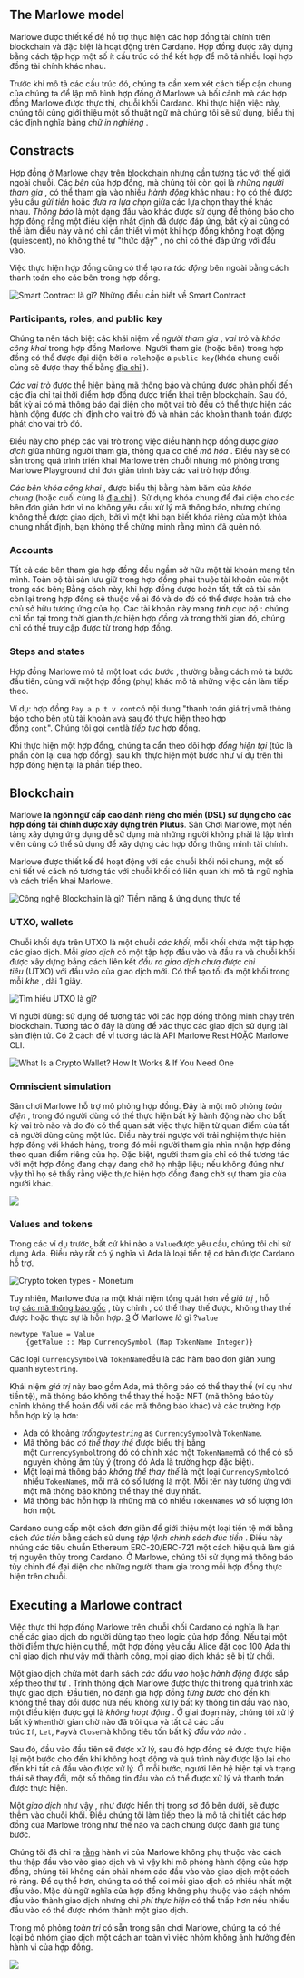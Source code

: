 ## The Marlowe model

Marlowe được thiết kế để hỗ trợ thực hiện các hợp đồng tài chính trên blockchain và đặc biệt là hoạt động trên Cardano. Hợp đồng được xây dựng bằng cách tập hợp một số ít cấu trúc có thể kết hợp để mô tả nhiều loại hợp đồng tài chính khác nhau.

Trước khi mô tả các cấu trúc đó, chúng ta cần xem xét cách tiếp cận chung của chúng ta để lập mô hình hợp đồng ở Marlowe và bối cảnh mà các hợp đồng Marlowe được thực thi, chuỗi khối Cardano. Khi thực hiện việc này, chúng tôi cũng giới thiệu một số thuật ngữ mà chúng tôi sẽ sử dụng, biểu thị các định nghĩa bằng *chữ in nghiêng* .



## **Constracts**

Hợp đồng ở Marlowe chạy trên blockchain nhưng cần tương tác với thế giới ngoài chuỗi. Các *bên* của hợp đồng, mà chúng tôi còn gọi là *những người tham gia* , có thể tham gia vào nhiều *hành động* khác nhau : họ có thể được yêu cầu *gửi tiền* hoặc *đưa ra lựa chọn* giữa các lựa chọn thay thế khác nhau. *Thông báo* là một dạng đầu vào khác được sử dụng để thông báo cho hợp đồng rằng một điều kiện nhất định đã được đáp ứng, bất kỳ ai cũng có thể làm điều này và nó chỉ cần thiết vì một khi hợp đồng không hoạt động (quiescent), nó không thể tự "thức dậy" , nó chỉ có thể đáp ứng với đầu vào. 

Việc thực hiện hợp đồng cũng có thể tạo ra *tác động* bên ngoài bằng cách thanh toán cho các bên trong hợp đồng.

![Smart Contract là gì? Những điều cần biết về Smart Contract](https://statics.cdn.200lab.io/2022/05/smart-contract-la-gi-1633686064389.jpg)

### **Participants, roles, and public key**

Chúng ta nên tách biệt các khái niệm về *người tham gia* , *vai trò* và *khóa công khai* trong hợp đồng Marlowe. Người tham gia (hoặc bên) trong hợp đồng có thể được đại diện bởi a `role`hoặc a `public key`(khóa chung cuối cùng sẽ được thay thế bằng [địa chỉ](https://docs.cardano.org/learn/cardano-addresses) ).

*Các vai trò* được thể hiện bằng mã thông báo và chúng được phân phối đến các địa chỉ tại thời điểm hợp đồng được triển khai trên blockchain. Sau đó, bất kỳ ai có mã thông báo đại diện cho một vai trò đều có thể thực hiện các hành động được chỉ định cho vai trò đó và nhận các khoản thanh toán được phát cho vai trò đó.

Điều này cho phép các vai trò trong việc điều hành hợp đồng được *giao dịch* giữa những người tham gia, thông qua cơ chế *mã hóa* . Điều này sẽ có sẵn trong quá trình triển khai Marlowe trên chuỗi nhưng mô phỏng trong Marlowe Playground chỉ đơn giản trình bày các vai trò hợp đồng.

*Các bên khóa công khai* , được biểu thị bằng hàm băm của *khóa chung* (hoặc cuối cùng là [địa chỉ](https://docs.cardano.org/learn/cardano-addresses) ). Sử dụng khóa chung để đại diện cho các bên đơn giản hơn vì nó không yêu cầu xử lý mã thông báo, nhưng chúng không thể được giao dịch, bởi vì một khi bạn biết khóa riêng của một khóa chung nhất định, bạn không thể chứng minh rằng mình đã quên nó.

### Accounts

Tất cả các bên tham gia hợp đồng đều ngầm sở hữu một tài khoản mang tên mình. Toàn bộ tài sản lưu giữ trong hợp đồng phải thuộc tài khoản của một trong các bên; Bằng cách này, khi hợp đồng được hoàn tất, tất cả tài sản còn lại trong hợp đồng sẽ thuộc về ai đó và do đó có thể được hoàn trả cho chủ sở hữu tương ứng của họ. Các tài khoản này mang *tính cục bộ* : chúng chỉ tồn tại trong thời gian thực hiện hợp đồng và trong thời gian đó, chúng chỉ có thể truy cập được từ trong hợp đồng.

### Steps and states

Hợp đồng Marlowe mô tả một loạt *các bước* , thường bằng cách mô tả bước đầu tiên, cùng với một hợp đồng (phụ) khác mô tả những việc cần làm tiếp theo.

Ví dụ: hợp đồng `Pay a p t v cont`có nội dung "thanh toán giá trị `v`mã thông báo `t`cho bên `p`từ tài khoản `a`và sau đó thực hiện theo hợp đồng `cont`". Chúng tôi gọi `cont`là *tiếp tục* hợp đồng.

Khi thực hiện một hợp đồng, chúng ta cần theo dõi hợp *đồng hiện tại* (tức là phần còn lại của hợp đồng): sau khi thực hiện một bước như ví dụ trên thì hợp đồng hiện tại là phần tiếp theo.

## **Blockchain**

Marlowe **là ngôn ngữ cấp cao dành riêng cho miền (DSL) sử dụng cho các hợp đồng tài chính được xây dựng trên Plutus**. Sân Chơi Marlowe, một nền tảng xây dựng ứng dụng dễ sử dụng mà những người không phải là lập trình viên cũng có thể sử dụng để xây dựng các hợp đồng thông minh tài chính.

Marlowe được thiết kế để hoạt động với các chuỗi khối nói chung, một số chi tiết về cách nó tương tác với chuỗi khối có liên quan khi mô tả ngữ nghĩa và cách triển khai Marlowe.

![Công nghệ Blockchain là gì? Tiềm năng & ứng dụng thực tế](https://topdev.vn/blog/wp-content/uploads/2023/02/cong-nghe-blockchain-scaled.jpg)

### UTXO, wallets

Chuỗi khối dựa trên UTXO là một chuỗi *các khối*, mỗi khối chứa một tập hợp các giao dịch. Mỗi *giao dịch* có một tập hợp đầu vào và đầu ra và chuỗi khối được xây dựng bằng cách liên kết *đầu ra giao dịch chưa được chi tiêu* (UTXO) với đầu vào của giao dịch mới. Có thể tạo tối đa một khối trong mỗi *khe* , dài 1 giây.

![Tìm hiểu UTXO là gì?](https://www.fiahub.com/blog/wp-content/uploads/2022/03/a1-8.jpg)

Ví người dùng: sử dụng để tương tác với các hợp đồng thông minh chạy trên blockchain. Tương tác ở đây là dùng để xác thực các giao dịch sử dụng tài sản điện tử. Có 2 cách để ví tương tác là API Marlowe Rest HOẶC Marlowe CLI.

![What Is a Crypto Wallet? How It Works & If You Need One](https://i.insider.com/615b59b4b414c1001863adcb?width=1136&format=jpeg)

### Omniscient simulation

Sân chơi Marlowe hỗ trợ mô phỏng hợp đồng. Đây là một mô phỏng *toàn diện* , trong đó người dùng có thể thực hiện bất kỳ hành động nào cho bất kỳ vai trò nào và do đó có thể quan sát việc thực hiện từ quan điểm của tất cả người dùng cùng một lúc. Điều này trái ngược với trải nghiệm thực hiện hợp đồng với khách hàng, trong đó mỗi người tham gia nhìn nhận hợp đồng theo quan điểm riêng của họ. Đặc biệt, người tham gia chỉ có thể tương tác với một hợp đồng đang chạy đang chờ họ nhập liệu; nếu không đúng như vậy thì họ sẽ thấy rằng việc thực hiện hợp đồng đang chờ sự tham gia của người khác.

![](https://www.mdpi.com/electronics/electronics-10-01343/article_deploy/html/images/electronics-10-01343-g001.png)


### Values and tokens

Trong các ví dụ trước, bất cứ khi nào a `Value`được yêu cầu, chúng tôi chỉ sử dụng Ada. Điều này rất có ý nghĩa vì Ada là loại tiền tệ cơ bản được Cardano hỗ trợ.

![Crypto token types - Monetum](https://monetum.com/wp-content/uploads/2021/09/tokens-scaled.jpg)

Tuy nhiên, Marlowe đưa ra một khái niệm tổng quát hơn về *giá trị* , hỗ trợ [các mã thông báo gốc](https://docs.cardano.org/native-tokens/learn) , tùy chỉnh , có thể thay thế được, không thay thế được hoặc thực sự là hỗn hợp. [3](https://docs.marlowe.iohk.io/tutorials/concepts/marlowe-model#fn-3) Ở Marlowe *là* gì ?`Value`

```
newtype Value = Value
    {getValue :: Map CurrencySymbol (Map TokenName Integer)}
```

Các loại `CurrencySymbol`và `TokenName`đều là các hàm bao đơn giản xung quanh `ByteString`.

Khái niệm *giá trị* này bao gồm Ada, mã thông báo có thể thay thế (ví dụ như tiền tệ), mã thông báo không thể thay thế hoặc NFT (mã thông báo tùy chỉnh không thể hoán đổi với các mã thông báo khác) và các trường hợp hỗn hợp kỳ lạ hơn:

- Ada có khoảng *trống`bytestring`* as `CurrencySymbol`và `TokenName`.
- Mã thông báo *có thể thay thế* được biểu thị bằng một `CurrencySymbol`trong đó có chính xác một `TokenName`mã có thể có số nguyên không âm tùy ý (trong đó Ada là trường hợp đặc biệt).
- Một loại mã thông báo *không thể thay thế* là một loại `CurrencySymbol`có nhiều `TokenName`s, mỗi mã có số lượng là một. Mỗi tên này tương ứng với một mã thông báo không thể thay thế duy nhất.
- Mã thông báo hỗn hợp là những mã có nhiều `TokenName`s *và* số lượng lớn hơn một.

Cardano cung cấp một cách đơn giản để giới thiệu một loại tiền tệ mới bằng cách *đúc tiền* bằng cách sử dụng *tập lệnh chính sách đúc tiền* . Điều này nhúng các tiêu chuẩn Ethereum ERC-20/ERC-721 một cách hiệu quả làm giá trị nguyên thủy trong Cardano. Ở Marlowe, chúng tôi sử dụng mã thông báo tùy chỉnh để đại diện cho những người tham gia trong mỗi hợp đồng thực hiện trên chuỗi.

## Executing a Marlowe contract

Việc thực thi hợp đồng Marlowe trên chuỗi khối Cardano có nghĩa là hạn chế các giao dịch do người dùng tạo theo logic của hợp đồng. Nếu tại một thời điểm thực hiện cụ thể, một hợp đồng yêu cầu Alice đặt cọc 100 Ada thì chỉ giao dịch như vậy mới thành công, mọi giao dịch khác sẽ bị từ chối.

Một giao dịch chứa một danh sách *các đầu vào* hoặc *hành động* được sắp xếp theo thứ tự . Trình thông dịch Marlowe được thực thi trong quá trình xác thực giao dịch. Đầu tiên, nó đánh giá hợp đồng *từng bước* cho đến khi không thể thay đổi được nữa nếu không xử lý bất kỳ thông tin đầu vào nào, một điều kiện được gọi là *không hoạt động* . Ở giai đoạn này, chúng tôi xử lý bất kỳ `When`thời gian chờ nào đã trôi qua và tất cả các cấu trúc `If`, `Let`, `Pay`và `Close`mà không tiêu tốn bất kỳ *đầu vào nào* .

Sau đó, đầu vào đầu tiên sẽ được xử lý, sau đó hợp đồng sẽ được thực hiện lại một bước cho đến khi không hoạt động và quá trình này được lặp lại cho đến khi tất cả đầu vào được xử lý. Ở mỗi bước, người liên hệ hiện tại và trạng thái sẽ thay đổi, một số thông tin đầu vào có thể được xử lý và thanh toán được thực hiện.

Một *giao dịch* như vậy , như được hiển thị trong sơ đồ bên dưới, sẽ được thêm vào chuỗi khối. Điều chúng tôi làm tiếp theo là mô tả chi tiết các hợp đồng của Marlowe trông như thế nào và cách chúng được đánh giá từng bước.

Chúng tôi đã chỉ ra [rằng](https://docs.marlowe.iohk.io/tutorials/concepts/marlowe-model#fn-4) hành vi của Marlowe không phụ thuộc vào cách thu thập đầu vào vào giao dịch và vì vậy khi mô phỏng hành động của hợp đồng, chúng tôi không cần phải nhóm các đầu vào vào giao dịch một cách rõ ràng. Để cụ thể hơn, chúng ta có thể coi mỗi giao dịch có nhiều nhất một đầu vào. Mặc dù ngữ nghĩa của hợp đồng không phụ thuộc vào cách nhóm đầu vào thành giao dịch nhưng chi *phí thực hiện* có thể thấp hơn nếu nhiều đầu vào có thể được nhóm thành một giao dịch.

Trong mô phỏng *toàn tri* có sẵn trong sân chơi Marlowe, chúng ta có thể loại bỏ nhóm giao dịch một cách an toàn vì việc nhóm không ảnh hưởng đến hành vi của hợp đồng.

![](https://docs.marlowe.iohk.io/assets/images/transaction-231cddf68543b4145feebc560c9dc662.svg)
